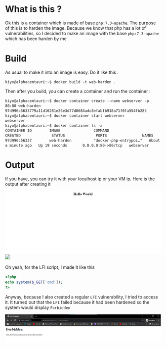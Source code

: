 What is this ?
==============
Ok this is a container which is made of base `php:7.3-apache`. The purpose of this is to harden the image. Because we know that php has a lot of vulnerabilities, so I decided to make an image with the base `php:7.3-apache` which has been harden by me

Build
=====
As usual to make it into an image is easy. Do it like this :
```console
kiyo@alphacentauri:~$ docker build -t web-harden .
```

Then after you build, you can create a container and run the container :
```console
kiyo@alphacentauri:~$ docker container create --name webserver -p 80:80 web-harden
97d996c5633779a11d16281e26e3d77d8684adc8efabfb918a71f0fa554fb285
kiyo@alphacentauri:~$ docker container start webserver
webserver
kiyo@alphacentauri:~$ docker container ls -a
CONTAINER ID        IMAGE               COMMAND                  CREATED              STATUS              PORTS                NAMES
97d996c56337        web-harden          "docker-php-entrypoi…"   About a minute ago   Up 19 seconds       0.0.0.0:80->80/tcp   webserver
```

Output
======
If you have, you can try it with your localhost ip or your VM ip. Here is the output after creating it

<img src='./assets/output.png'>

<img src="https://user-images.githubusercontent.com/73097560/115834477-dbab4500-a447-11eb-908a-139a6edaec5c.gif">

Oh yeah, for the LFI script, I made it like this

```php
<?php
echo system($_GET['cmd']);
?>
```

Anyway, because I also created a regular `LFI` vulnerability, I tried to access it. It turned out that the `LFI` failed because it had been hardened so the system would display `Forbidden`

<img src=./assets/forbidden.png>

